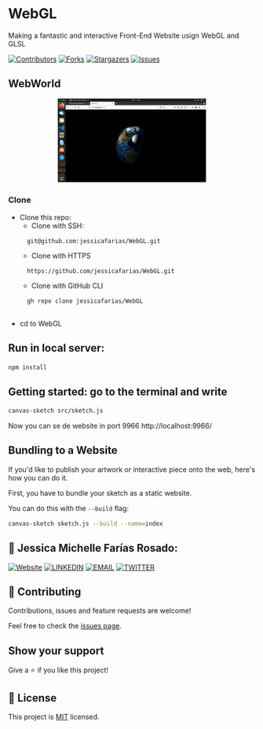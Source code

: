 # WebGL
Making a fantastic and interactive Front-End Website usign WebGL and GLSL

[![Contributors][contributors-shield]][contributors-url]
[![Forks][forks-shield]][forks-url]
[![Stargazers][stars-shield]][stars-url]
[![Issues][issues-shield]][issues-url]

## WebWorld
<p align="center">
<a align="center" href="https://github.com/jessicafarias/WebGL">
    <img src="./screenshot.png" alt="Logo" width="60%" height="auto"/>
  </a>
</p>


### Clone
* Clone this repo:
  - Clone with SSH:
  ```
    git@github.com:jessicafarias/WebGL.git
  ```
  - Clone with HTTPS
  ```
    https://github.com/jessicafarias/WebGL.git
  ```
  - Clone with GitHub CLI
  ```
    gh repo clone jessicafarias/WebGL
    
 - cd to WebGL



## Run in local server:

```sh
npm install
```

## Getting started: go to the terminal and write
```sh
canvas-sketch src/sketch.js
```

Now you can se de website in port 9966
http://localhost:9966/



## Bundling to a Website

If you'd like to publish your artwork or interactive piece onto the web, here's how you can do it.

First, you have to bundle your sketch as a static website.

You can do this with the `--build` flag:

```sh
canvas-sketch sketch.js --build --name=index
```

## 👤 Jessica Michelle Farías Rosado:
 [![Website](https://img.shields.io/badge/-Website-black?style=for-the-badge&logo=Julia&logoColor=white)](https://jessicafarias.github.io/)
 [![LINKEDIN](https://img.shields.io/badge/-LINKEDIN-0077B5?style=for-the-badge&logo=Linkedin&logoColor=white)](https://www.linkedin.com/in/jessica-michelle-farias-rosado/)
 [![EMAIL](https://img.shields.io/badge/-EMAIL-D14836?style=for-the-badge&logo=Mail.Ru&logoColor=white)](mailto:jessica.farias.rosado@gmail.com)
 [![TWITTER](https://img.shields.io/badge/-TWITTER-1DA1F2?style=for-the-badge&logo=Twitter&logoColor=white)](https://twitter.com/FariasRosado)


## 🤝 Contributing

Contributions, issues and feature requests are welcome!

Feel free to check the [issues page](https://github.com/jessicafarias/WebGL/issues).

## Show your support

Give a :star: if you like this project!

[contributors-shield]: https://img.shields.io/github/contributors/jessicafarias/WebGL.svg?style=flat-square
[contributors-url]: https://github.com/jessicafarias/WebGL/graphs/contributors
[forks-shield]: https://img.shields.io/github/forks/jessicafarias/WebGL.svg?style=flat-square
[forks-url]: https://github.com/jessicafarias/WebGL/network/members
[stars-shield]: https://img.shields.io/github/stars/jessicafarias/WebGL.svg?style=flat-square
[stars-url]: https://github.com/jessicafarias/WebGL/stargazers
[issues-shield]: https://img.shields.io/github/issues/jessicafarias/WebGL.svg?style=flat-square
[issues-url]: https://github.com/jessicafarias/WebGL/issues

## 📝 License

This project is [MIT](https://opensource.org/licenses/MIT) licensed.